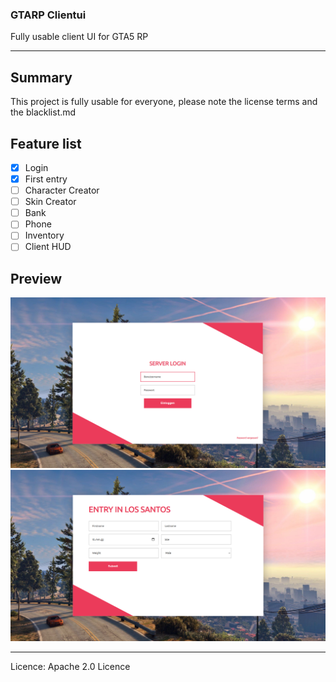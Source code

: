 ### GTARP Clientui
Fully usable client UI for GTA5 RP
<hr>

<h2>Summary</h2>
This project is fully usable for everyone, please note the license terms and the blacklist.md

<h2>Feature list</h2>

- [x] Login 
- [x] First entry
- [ ] Character Creator
- [ ] Skin Creator
- [ ] Bank
- [ ] Phone
- [ ] Inventory
- [ ] Client HUD

<h2>Preview</h2>
<img src="./screenshots/login_preview.png" alt="Login Preview"><br>
<img src="./screenshots/entry_preview.png" alt="Entry Preview">

<hr>

Licence: Apache 2.0 Licence
